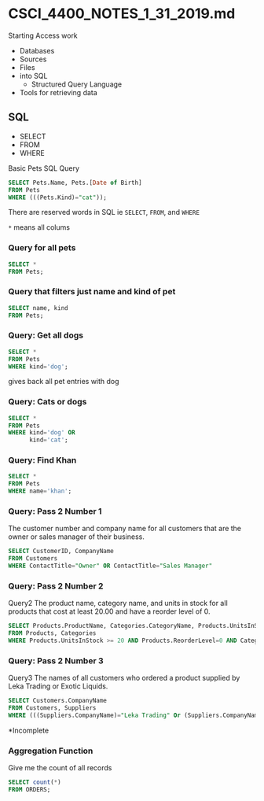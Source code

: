 # CSCI_4400_NOTES_1_31_2019.md

Starting Access work

* Databases
* Sources
* Files
* into SQL
  * Structured Query Language
* Tools for retrieving data

## SQL

* SELECT
* FROM
* WHERE

Basic Pets SQL Query

```sql
SELECT Pets.Name, Pets.[Date of Birth]
FROM Pets
WHERE (((Pets.Kind)="cat"));
```

There are reserved words in SQL ie `SELECT`, `FROM`, and `WHERE`

`*` means all colums

### Query for all pets
```sql
SELECT *
FROM Pets;
```

### Query that filters just name and kind of pet

```sql
SELECT name, kind
FROM Pets;
```

### Query: Get all dogs

```sql
SELECT *
FROM Pets
WHERE kind='dog';
```

gives back all pet entries with dog

### Query: Cats or dogs

```sql
SELECT *
FROM Pets
WHERE kind='dog' OR
      kind='cat';
```

### Query: Find Khan

```sql
SELECT *
FROM Pets
WHERE name='khan';
```

### Query: Pass 2 Number 1

The customer number and company name for all customers that are the owner or sales manager of their business.

```sql
SELECT CustomerID, CompanyName
FROM Customers
WHERE ContactTitle="Owner" OR ContactTitle="Sales Manager"
```

### Query: Pass 2 Number 2

Query2	The product name, category name, and units in stock for all products that cost at least 20.00 and have a reorder level of 0.

```sql
SELECT Products.ProductName, Categories.CategoryName, Products.UnitsInStock
FROM Products, Categories
WHERE Products.UnitsInStock >= 20 AND Products.ReorderLevel=0 AND Categories.CategoryID=Products.CategoryID;
```

### Query: Pass 2 Number 3

Query3	The names of all customers who ordered a product supplied by Leka Trading or Exotic Liquids.

```sql
SELECT Customers.CompanyName
FROM Customers, Suppliers
WHERE (((Suppliers.CompanyName)="Leka Trading" Or (Suppliers.CompanyName)="Exotic Liquids"));
```

*Incomplete

### Aggregation Function

Give me the count of all records

```sql
SELECT count(*)
FROM ORDERS;
```
